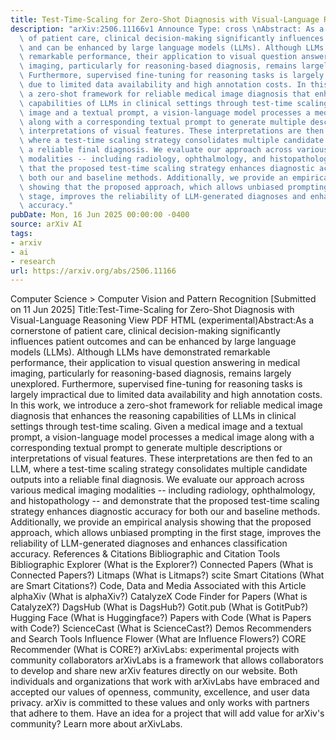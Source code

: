```yaml
---
title: Test-Time-Scaling for Zero-Shot Diagnosis with Visual-Language Reasoning
description: "arXiv:2506.11166v1 Announce Type: cross \nAbstract: As a cornerstone\
  \ of patient care, clinical decision-making significantly influences patient outcomes\
  \ and can be enhanced by large language models (LLMs). Although LLMs have demonstrated\
  \ remarkable performance, their application to visual question answering in medical\
  \ imaging, particularly for reasoning-based diagnosis, remains largely unexplored.\
  \ Furthermore, supervised fine-tuning for reasoning tasks is largely impractical\
  \ due to limited data availability and high annotation costs. In this work, we introduce\
  \ a zero-shot framework for reliable medical image diagnosis that enhances the reasoning\
  \ capabilities of LLMs in clinical settings through test-time scaling. Given a medical\
  \ image and a textual prompt, a vision-language model processes a medical image\
  \ along with a corresponding textual prompt to generate multiple descriptions or\
  \ interpretations of visual features. These interpretations are then fed to an LLM,\
  \ where a test-time scaling strategy consolidates multiple candidate outputs into\
  \ a reliable final diagnosis. We evaluate our approach across various medical imaging\
  \ modalities -- including radiology, ophthalmology, and histopathology -- and demonstrate\
  \ that the proposed test-time scaling strategy enhances diagnostic accuracy for\
  \ both our and baseline methods. Additionally, we provide an empirical analysis\
  \ showing that the proposed approach, which allows unbiased prompting in the first\
  \ stage, improves the reliability of LLM-generated diagnoses and enhances classification\
  \ accuracy."
pubDate: Mon, 16 Jun 2025 00:00:00 -0400
source: arXiv AI
tags:
- arxiv
- ai
- research
url: https://arxiv.org/abs/2506.11166
---
```


Computer Science > Computer Vision and Pattern Recognition
[Submitted on 11 Jun 2025]
Title:Test-Time-Scaling for Zero-Shot Diagnosis with Visual-Language Reasoning
View PDF HTML (experimental)Abstract:As a cornerstone of patient care, clinical decision-making significantly influences patient outcomes and can be enhanced by large language models (LLMs). Although LLMs have demonstrated remarkable performance, their application to visual question answering in medical imaging, particularly for reasoning-based diagnosis, remains largely unexplored. Furthermore, supervised fine-tuning for reasoning tasks is largely impractical due to limited data availability and high annotation costs. In this work, we introduce a zero-shot framework for reliable medical image diagnosis that enhances the reasoning capabilities of LLMs in clinical settings through test-time scaling. Given a medical image and a textual prompt, a vision-language model processes a medical image along with a corresponding textual prompt to generate multiple descriptions or interpretations of visual features. These interpretations are then fed to an LLM, where a test-time scaling strategy consolidates multiple candidate outputs into a reliable final diagnosis. We evaluate our approach across various medical imaging modalities -- including radiology, ophthalmology, and histopathology -- and demonstrate that the proposed test-time scaling strategy enhances diagnostic accuracy for both our and baseline methods. Additionally, we provide an empirical analysis showing that the proposed approach, which allows unbiased prompting in the first stage, improves the reliability of LLM-generated diagnoses and enhances classification accuracy.
References & Citations
Bibliographic and Citation Tools
Bibliographic Explorer (What is the Explorer?)
Connected Papers (What is Connected Papers?)
Litmaps (What is Litmaps?)
scite Smart Citations (What are Smart Citations?)
Code, Data and Media Associated with this Article
alphaXiv (What is alphaXiv?)
CatalyzeX Code Finder for Papers (What is CatalyzeX?)
DagsHub (What is DagsHub?)
Gotit.pub (What is GotitPub?)
Hugging Face (What is Huggingface?)
Papers with Code (What is Papers with Code?)
ScienceCast (What is ScienceCast?)
Demos
Recommenders and Search Tools
Influence Flower (What are Influence Flowers?)
CORE Recommender (What is CORE?)
arXivLabs: experimental projects with community collaborators
arXivLabs is a framework that allows collaborators to develop and share new arXiv features directly on our website.
Both individuals and organizations that work with arXivLabs have embraced and accepted our values of openness, community, excellence, and user data privacy. arXiv is committed to these values and only works with partners that adhere to them.
Have an idea for a project that will add value for arXiv's community? Learn more about arXivLabs.